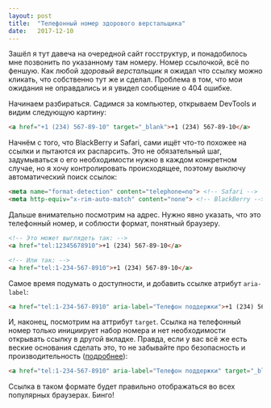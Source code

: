 ```yaml
---
layout: post
title:  "Телефонный номер здорового верстальщика"
date:   2017-12-10
---
```

Зашёл я тут давеча на очередной сайт госструктур, и понадобилось мне позвонить по указанному там номеру. Номер ссылочкой, всё по феншую. Как любой *здоровый верстальщик* я ожидал что ссылку можно кликать, что собственно тут же и сделал. Проблема в том, что мои ожидания не оправдались и я увидел сообщение о 404 ошибке.

Начинаем разбираться. Садимся за компьютер, открываем DevTools и видим следующую картину:

```html
<a href="+1 (234) 567-89-10" target="_blank">+1 (234) 567-89-10</a>
```

Начнём с того, что BlackBerry и Safari, сами ищёт что-то похожее на ссылки и пытаются их распарсить. Это не обязательный шаг, задумываться о его необходимости нужно в каждом конкретном случае, но я хочу контролировать происходящее, поэтому выключу автоматический поиск ссылок:

```html
<meta name="format-detection" content="telephone=no"> <!-- Safari -->
<meta http-equiv="x-rim-auto-match" content="none"> <!-- BlackBerry -->
```

Дальше внимательно посмотрим на адрес. Нужно явно указать, что это телефонный номер, и соблюсти формат, понятный браузеру.

```html
<!-- Это может выглядеть так: -->
<a href="tel:12345678910">+1 (234) 567-89-10</a>

<!-- Или так: -->
<a href="tel:1-234-567-8910">+1 (234) 567-89-10</a>
```

Самое время подумать о доступности, и добавить ссылке атрибут `aria-label`:

```html
<a href="tel:1-234-567-8910" aria-label="Телефон поддержки">+1 (234) 567-89-10</a>
```

И, наконец, посмотрим на аттрибут `target`. Ссылка на телефонный номер только инициирует набор номера и нет необходимости открывать ссылку в другой вкладке. Правда, если у вас всё же есть веские основания сделать это, то не забывайте про безопасность и производительность ([подробнее](https://github.com/andrew--r/ui-developer-tips/tree/master/tips/001-target-blank)):

```html
<a href="tel:1-234-567-8910" aria-label="Телефон поддержки" target="_blank" rel="noopener noreferrer">+1 (234) 567-89-10</a>
```

Ссылка в таком формате будет правильно отображаться во всех популярных браузерах. Бинго! 
